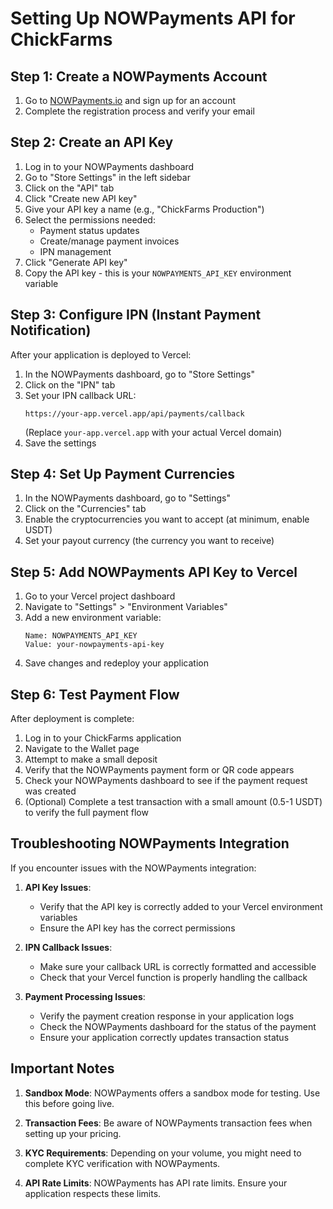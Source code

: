 # Setting Up NOWPayments API for ChickFarms

## Step 1: Create a NOWPayments Account

1. Go to [NOWPayments.io](https://nowpayments.io/) and sign up for an account
2. Complete the registration process and verify your email

## Step 2: Create an API Key

1. Log in to your NOWPayments dashboard
2. Go to "Store Settings" in the left sidebar
3. Click on the "API" tab
4. Click "Create new API key"
5. Give your API key a name (e.g., "ChickFarms Production")
6. Select the permissions needed:
   - Payment status updates
   - Create/manage payment invoices
   - IPN management
7. Click "Generate API key"
8. Copy the API key - this is your `NOWPAYMENTS_API_KEY` environment variable

## Step 3: Configure IPN (Instant Payment Notification)

After your application is deployed to Vercel:

1. In the NOWPayments dashboard, go to "Store Settings"
2. Click on the "IPN" tab
3. Set your IPN callback URL:
   ```
   https://your-app.vercel.app/api/payments/callback
   ```
   (Replace `your-app.vercel.app` with your actual Vercel domain)
4. Save the settings

## Step 4: Set Up Payment Currencies

1. In the NOWPayments dashboard, go to "Settings"
2. Click on the "Currencies" tab
3. Enable the cryptocurrencies you want to accept (at minimum, enable USDT)
4. Set your payout currency (the currency you want to receive)

## Step 5: Add NOWPayments API Key to Vercel

1. Go to your Vercel project dashboard
2. Navigate to "Settings" > "Environment Variables"
3. Add a new environment variable:
   ```
   Name: NOWPAYMENTS_API_KEY
   Value: your-nowpayments-api-key
   ```
4. Save changes and redeploy your application

## Step 6: Test Payment Flow

After deployment is complete:

1. Log in to your ChickFarms application
2. Navigate to the Wallet page
3. Attempt to make a small deposit
4. Verify that the NOWPayments payment form or QR code appears
5. Check your NOWPayments dashboard to see if the payment request was created
6. (Optional) Complete a test transaction with a small amount (0.5-1 USDT) to verify the full payment flow

## Troubleshooting NOWPayments Integration

If you encounter issues with the NOWPayments integration:

1. **API Key Issues**:
   - Verify that the API key is correctly added to your Vercel environment variables
   - Ensure the API key has the correct permissions

2. **IPN Callback Issues**:
   - Make sure your callback URL is correctly formatted and accessible
   - Check that your Vercel function is properly handling the callback

3. **Payment Processing Issues**:
   - Verify the payment creation response in your application logs
   - Check the NOWPayments dashboard for the status of the payment
   - Ensure your application correctly updates transaction status

## Important Notes

1. **Sandbox Mode**: NOWPayments offers a sandbox mode for testing. Use this before going live.

2. **Transaction Fees**: Be aware of NOWPayments transaction fees when setting up your pricing.

3. **KYC Requirements**: Depending on your volume, you might need to complete KYC verification with NOWPayments.

4. **API Rate Limits**: NOWPayments has API rate limits. Ensure your application respects these limits.